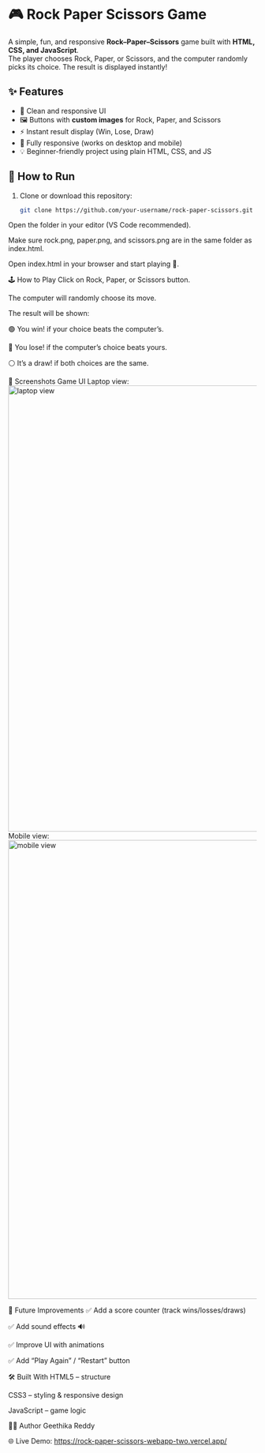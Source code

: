 # 🎮 Rock Paper Scissors Game

A simple, fun, and responsive **Rock–Paper–Scissors** game built with **HTML, CSS, and JavaScript**.  
The player chooses Rock, Paper, or Scissors, and the computer randomly picks its choice. The result is displayed instantly!

## ✨ Features
- 🎨 Clean and responsive UI  
- 🖼️ Buttons with **custom images** for Rock, Paper, and Scissors  
- ⚡ Instant result display (Win, Lose, Draw)  
- 📱 Fully responsive (works on desktop and mobile)  
- 💡 Beginner-friendly project using plain HTML, CSS, and JS  

## 🚀 How to Run
1. Clone or download this repository:
   ```bash
   git clone https://github.com/your-username/rock-paper-scissors.git
Open the folder in your editor (VS Code recommended).

Make sure rock.png, paper.png, and scissors.png are in the same folder as index.html.

Open index.html in your browser and start playing 🎉.

🕹️ How to Play
Click on Rock, Paper, or Scissors button.

The computer will randomly choose its move.

The result will be shown:

🟢 You win! if your choice beats the computer’s.

🔴 You lose! if the computer’s choice beats yours.

⚪ It’s a draw! if both choices are the same.

📸 Screenshots
Game UI
Laptop view:
<img width="1857" height="904" alt="laptop view" src="https://github.com/user-attachments/assets/929e3d95-4511-4d3e-b136-b0dd4a9484c7" />
Mobile view:
<img width="827" height="930" alt="mobile view" src="https://github.com/user-attachments/assets/b779bc6b-63b5-4fda-9db9-bcf9f9e049bf" />


🔮 Future Improvements
✅ Add a score counter (track wins/losses/draws)

✅ Add sound effects 🔊

✅ Improve UI with animations

✅ Add “Play Again” / “Restart” button

🛠️ Built With
HTML5 – structure

CSS3 – styling & responsive design

JavaScript – game logic

👩‍💻 Author
Geethika Reddy

🌐 Live Demo: https://rock-paper-scissors-webapp-two.vercel.app/








